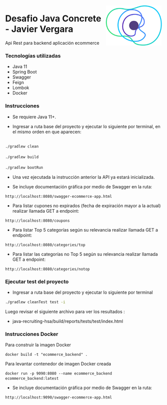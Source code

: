 <a href="https://concrete.com.br/"><img src=".github/concrete_symbol.png" width="180px" align="right" /></a>

# Desafio Java Concrete - Javier Vergara

Api Rest para backend aplicación ecommerce

### Tecnologías utilizadas

- Java 11
- Spring Boot
- Swagger
- Feign
- Lombok
- Docker

### Instrucciones

- Se requiere Java 11+.

- Ingresar a ruta base del proyecto y ejecutar lo siguiente por terminal, en el mismo orden en que aparecen:

```sh

./gradlew clean

./gradlew build

./gradlew bootRun
```
- Una vez ejecutada la instrucción anterior la API ya estará inicializada.

- Se incluye documentación gráfica por medio de Swagger en la ruta:

```
http://localhost:8080/swagger-ecommerce-app.html

```

- Para listar cupones no expirados (fecha de expiración mayor a la actual) realizar llamada GET a endpoint:

```
http://localhost:8080/coupons
```

- Para listar Top 5 categorías según su relevancia realizar llamada GET a endpoint: 

```
http://localhost:8080/categories/top
```

- Para listar las categorías no Top 5 según su relevancia realizar llamada GET a endpoint:

```
http://localhost:8080/categories/notop
```

### Ejecutar test del proyecto

- Ingresar a ruta base del proyecto y ejecutar lo siguiente por terminal

```bash
./gradlew cleanTest test -i
```
Luego revisar el siguiente archivo para ver los resultados :

- java-recruiting-hsa/build/reports/tests/test/index.html

### Instrucciones Docker

 Para construir la imagen Docker
 
 ```
docker build -t "ecommerce_backend" .
 ```
 
 Para levantar contenedor de imagen Docker creada
 
 ```
docker run -p 9090:8080 --name ecommerce_backend ecommerce_backend:latest
 ```

 - Se incluye documentación gráfica por medio de Swagger en la ruta:

```
http://localhost:9090/swagger-ecommerce-app.html

```